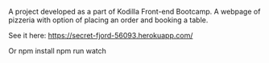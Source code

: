 A project developed as a part of Kodilla Front-end Bootcamp.
A webpage of pizzeria with option of placing an order and booking a table.

See it here: https://secret-fjord-56093.herokuapp.com/

Or npm install
   npm run watch
